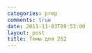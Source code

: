 ```yaml
---
categories: prep
comments: true
date: 2011-11-03T09:53:00
layout: post
title: Темы для 262
---
```


